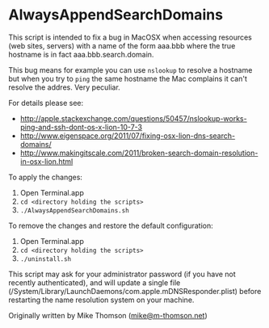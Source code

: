 AlwaysAppendSearchDomains
=========================

This script is intended to fix a bug in MacOSX when accessing resources (web sites, servers)
with a name of the form aaa.bbb where the true hostname is in fact aaa.bbb.search.domain.

This bug means for example you can use `nslookup` to resolve a hostname but when you try to
`ping` the same hostname the Mac complains it can't resolve the addres. Very peculiar.

For details please see: 
* http://apple.stackexchange.com/questions/50457/nslookup-works-ping-and-ssh-dont-os-x-lion-10-7-3
* http://www.eigenspace.org/2011/07/fixing-osx-lion-dns-search-domains/
* http://www.makingitscale.com/2011/broken-search-domain-resolution-in-osx-lion.html

To apply the changes:

1. Open Terminal.app
2.  `cd <directory holding the scripts>`
3.  `./AlwaysAppendSearchDomains.sh`

To remove the changes and restore the default configuration:

1. Open Terminal.app
2. `cd <directory holding the scripts>`
3. `./uninstall.sh`

This script may ask for your administrator password (if you have not recently authenticated),
and will update a single file  (/System/Library/LaunchDaemons/com.apple.mDNSResponder.plist)
before restarting the name resolution system on your machine.

Originally written by Mike Thomson (mike@m-thomson.net)
